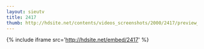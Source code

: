 ```yaml
---
layout: sieutv
title: 2417
thumb: http://hdsite.net/contents/videos_screenshots/2000/2417/preview_360p.mp4.jpg
---
```

{% include iframe src='http://hdsite.net/embed/2417' %}
 
